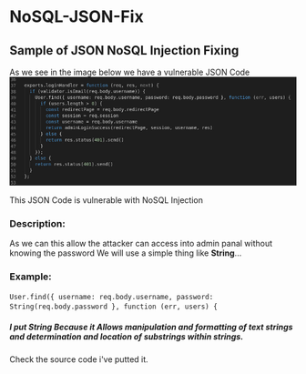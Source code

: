 # NoSQL-JSON-Fix
Sample of JSON NoSQL Injection Fixing
-----------------------------------------
As we see in the image below we have a vulnerable JSON Code
![Image of mahmoudashraf1344](https://github.com/0x1mahmoud/NoSQL-JSON-Fix/blob/main/Js-Code-Testing.jpg)

This JSON Code is vulnerable with NoSQL Injection
### Description:
As we can this allow the attacker can access into admin panal without knowing the password
We will use a simple thing like **String**...

### Example:
`User.find({ username: req.body.username, password: String(req.body.password }, function (err, users) {`

##### I put String Because it Allows manipulation and formatting of text strings and determination and location of substrings within strings.
Check the source code i've putted it.
